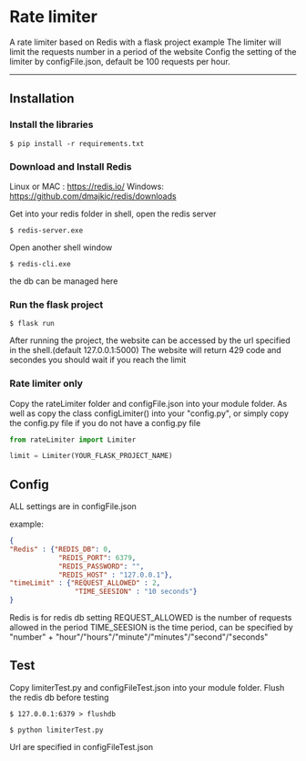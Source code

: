 # Rate limiter

A rate limiter based on Redis with a flask project example
The limiter will limit the requests number in a period of the website
Config the setting of the limiter by configFile.json, default be 100 requests per hour.

---

## Installation

### Install the libraries

```shell
$ pip install -r requirements.txt
```

### Download and Install Redis

Linux or MAC : https://redis.io/
Windows: https://github.com/dmajkic/redis/downloads

Get into your redis folder in shell, open the redis server

```shell
$ redis-server.exe
```

Open another shell window

```shell
$ redis-cli.exe
```

the db can be managed here

### Run the flask project

```shell
$ flask run
```

After running the project, the website can be accessed by the url specified in the shell.(default 127.0.0.1:5000)
The website will return 429 code and secondes you should wait if you reach the limit

### Rate limiter only

Copy the rateLimiter folder and configFile.json into your module folder.
As well as copy the class configLimiter() into your "config.py", or simply copy the config.py file if you do not have a config.py file

```python
from rateLimiter import Limiter

limit = Limiter(YOUR_FLASK_PROJECT_NAME)
```

## Config 

ALL settings are in configFile.json

example:

```json
{
"Redis" : {"REDIS_DB": 0,
            "REDIS_PORT": 6379,
            "REDIS_PASSWORD": "",
            "REDIS_HOST" : "127.0.0.1"},
"timeLimit" : {"REQUEST_ALLOWED" : 2, 
                "TIME_SEESION" : "10 seconds"}
}
```

Redis is for redis db setting
REQUEST_ALLOWED is the number of requests allowed in the period
TIME_SEESION is the time period, can be specified by "number" + "hour"/"hours"/"minute"/"minutes"/"second"/"seconds"

## Test

Copy limiterTest.py and configFileTest.json into your module folder.
Flush the redis db before testing

```shell
$ 127.0.0.1:6379 > flushdb
```

```shell
$ python limiterTest.py
```

Url are specified in configFileTest.json
